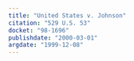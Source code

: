 ```yaml
---
title: "United States v. Johnson"
citation: "529 U.S. 53"
docket: "98-1696"
publishdate: "2000-03-01"
argdate: "1999-12-08"
---
```

